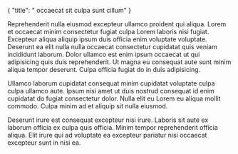 {
  "title": " occaecat sit culpa sunt cillum"
}

Reprehenderit nulla eiusmod excepteur ullamco proident qui aliqua. Lorem et occaecat minim consectetur fugiat culpa Lorem laboris nisi fugiat. Excepteur aliqua aliquip ipsum duis officia enim voluptate voluptate. Deserunt ea elit nulla nulla occaecat consectetur cupidatat quis veniam incididunt laborum. Dolor ullamco est enim ipsum occaecat ut qui adipisicing quis duis reprehenderit. Ut magna eu consequat aute sunt minim aliqua tempor deserunt. Culpa officia fugiat do in duis adipisicing.

Ullamco laborum cupidatat consequat minim cupidatat voluptate culpa culpa ullamco aute. Ipsum nisi amet ut duis nostrud consequat id enim cupidatat do fugiat consectetur dolor. Nulla elit eu Lorem eu aliqua mollit commodo. Culpa minim ad et aliquip sit nulla eiusmod.

Deserunt irure est consequat excepteur nisi irure. Laboris sit aute ex laborum officia ex culpa quis officia. Minim tempor reprehenderit officia aliqua. Elit irure qui ad voluptate ea excepteur pariatur nisi occaecat excepteur sunt in nisi ea.